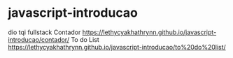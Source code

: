 # javascript-introducao
 dio tqi fullstack
Contador https://lethycyakhathrynn.github.io/javascript-introducao/contador/
To do List https://lethycyakhathrynn.github.io/javascript-introducao/to%20do%20list/
